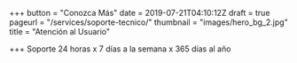 +++
button = "Conozca Más"
date = 2019-07-21T04:10:12Z
draft = true
pageurl = "/services/soporte-tecnico/"
thumbnail = "images/hero_bg_2.jpg"
title = "Atención al Usuario"

+++
Soporte 24 horas x 7 días a la semana x 365 días al año